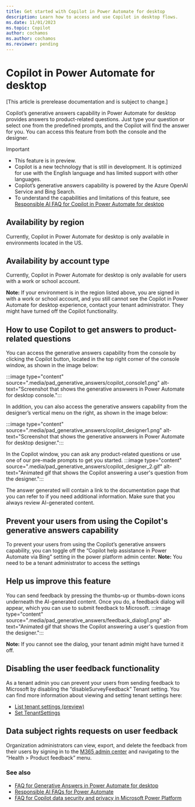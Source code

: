 ```yaml
---
title: Get started with Copilot in Power Automate for desktop
description: Learn how to access and use Copilot in desktop flows.
ms.date: 11/01/2023
ms.topic: Copilot
author: cochamos
ms.author: cochamos
ms.reviewer: pending
---
```


# Copilot in Power Automate for desktop


[This article is prerelease documentation and is subject to change.]


Copilot’s generative answers capability in Power Automate for desktop provides answers to product-related questions. Just type your question or select one from the predefined prompts, and the Copilot will find the answer for you. You can access this feature from both the console and the designer.


> [!IMPORTANT]
> - This feature is in preview. 
> - Copilot is a new technology that is still in development. It is optimized for use with the English language and has limited support with other languages.
> - Copilot’s generative answers capability is powered by the Azure OpenAI Service and Bing Search.
> - To understand the capabilities and limitations of this feature, see [Responsible AI FAQ for Copilot in Power Automate for desktop](faqs-copilot.md)

## Availability by region

Currently, Copilot in Power Automate for desktop is only available in environments located in the US.

## Availability by account type

Currently, Copilot in Power Automate for desktop is only available for users with a work or school account.

**Note:** If your environment is in the region listed above, you are signed in with a work or school account, and you still cannot see the Copilot in Power Automate for desktop experience, contact your tenant administrator. They might have turned off the Copilot functionality.

## How to use Copilot to get answers to product-related questions 

You can access the generative answers capability from the console by clicking the Copilot button, located in the top right corner of the console window, as shown in the image below: 

:::image type="content" source=".media/pad_generative_answers/copilot_console1.png" alt-text="Screenshot that shows the generative answwers in Power Automate for desktop console.":::

In addition, you can also access the generative answers capability from the designer’s vertical menu on the right, as shown in the image below: 

:::image type="content" source=".media/pad_generative_answers/copilot_designer1.png" alt-text="Screenshot that shows the generative answwers in Power Automate for desktop designer.":::

In the Copilot window, you can ask any product-related questions or use one of our pre-made prompts to get you started. 
:::image type="content" source=".media/pad_generative_answers/copilot_designer_2.gif" alt-text="Animated gif that shows the Copilot answering a user's question from the designer.":::

The answer generated will contain a link to the documentation page that you can refer to if you need additional information. Make sure that you always review AI-generated content.


## Prevent your users from using the Copilot's generative answers capability

To prevent your users from using the Copilot’s generative answers capability, you can toggle off the “Copilot help assistance in Power Automate via Bing” setting in the power platform admin center. 
**Note:** You need to be a tenant administrator to access the settings

## Help us improve this feature

You can send feedback by pressing the thumbs-up or thumbs-down icons underneath the AI-generated content. Once you do, a feedback dialog will appear, which you can use to submit feedback to Microsoft.
:::image type="content" source=".media/pad_generative_answers/feedback_dialog1.png" alt-text="Animated gif that shows the Copilot answering a user's question from the designer.":::

**Note:** If you cannot see the dialog, your tenant admin might have turned it off.

## Disabling the user feedback functionality
As a tenant admin you can prevent your users from sending feedback to Microsoft by disabling the “disableSurveyFeedback” Tenant setting. You can find more information about viewing and setting tenant settings here: 
- [List tenant settings (preview)](https://learn.microsoft.com/powershell/module/microsoft.powerapps.administration.powershell/set-tenantsettings)
- [Set TenantSettings](https://learn.microsoft.com/powershell/module/microsoft.powerapps.administration.powershell/set-tenantsettings)

## Data subject rights requests on user feedback
Organization administrators can view, export, and delete the feedback from their users by signing in to the [M365 admin center](https:\\admin.microsoft.com) and navigating to the “Health > Product feedback” menu. 

### See also

- [FAQ for Generative Answers in Power Automate for desktop](./faqs-copilot-generative-answers-power-automate-desktop.md)
- [Responsible AI FAQs for Power Automate](./responsible-ai-overview.md)
- [FAQ for Copilot data security and privacy in Microsoft Power Platform](/power-platform/faqs-copilot-data-security-privacy)
